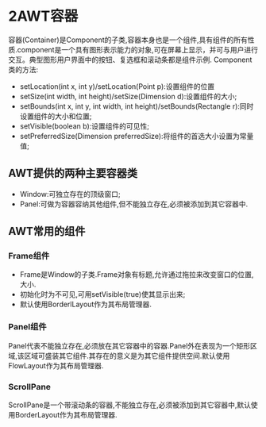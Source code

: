 ﻿# 2AWT容器
容器(Container)是Component的子类,容器本身也是一个组件,具有组件的所有性质.component是一个具有图形表示能力的对象,可在屏幕上显示，并可与用户进行交互。典型图形用户界面中的按钮、复选框和滚动条都是组件示例.
Component类的方法:
* setLocation(int x, int y)/setLocation(Point p):设置组件的位置
* setSize(int width, int height)/setSize(Dimension d):设置组件的大小;
* setBounds(int x, int y, int width, int height)/setBounds(Rectangle r):同时设置组件的大小和位置;
* setVisible(boolean b):设置组件的可见性;
* setPreferredSize(Dimension preferredSize):将组件的首选大小设置为常量值;


## AWT提供的两种主要容器类
* Window:可独立存在的顶级窗口;
* Panel:可做为容器容纳其他组件,但不能独立存在,必须被添加到其它容器中.

## AWT常用的组件

### Frame组件
* Frame是Window的子类.Frame对象有标题,允许通过拖拉来改变窗口的位置,大小.
* 初始化时为不可见,可用setVisible(true)使其显示出来;
* 默认使用BorderlLayout作为其布局管理器.

### Panel组件
Panel代表不能独立存在,必须放在其它容器中的容器.Panel外在表现为一个矩形区域,该区域可盛装其它组件.其存在的意义是为其它组件提供空间.默认使用FlowLayout作为其布局管理器.

### ScrollPane
ScrollPane是一个带滚动条的容器,不能独立存在,必须被添加到其它容器中,默认使用BorderLayout作为其布局管理器.


